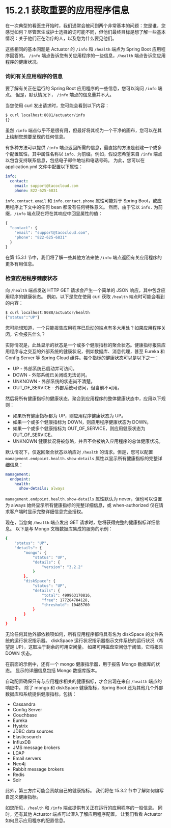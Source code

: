 # 15.2.1 获取重要的应用程序信息

在一次典型的看医生开始时，我们通常会被问到两个非常基本的问题：您是谁，您感觉如何？尽管医生或护士选择的词可能不同，但他们最终目标是想了解一些基本情况：关于他们正在治疗的人，以及您为什么要见他们。

这些相同的基本问题是 Actuator 的 `/info` 和 `/health` 端点为 Spring Boot 应用程序回答的。 `/info` 端点告诉您有关应用程序的一些信息，`/health` 端点告诉您应用程序的健康状况。

### 询问有关应用程序的信息

要了解有关正在运行的 Spring Boot 应用程序的一些信息，您可以询问 `/info` 端点。 但是，默认情况下， `/info` 端点的信息量并不大。

当您使用 curl 发出请求时，您可能会看到以下内容：

```bash
$ curl localhost:8081/actuator/info
{}
```

虽然 `/info` 端点似乎不是很有用，但最好将其视为一个干净的画布，您可以在其上绘制您想要呈现的任何信息。

有多种方法可以提供 `/info` 端点返回所需的信息，最直接的方法是创建一个或多个配置属性，其中属性名称以 `info.` 为前缀。例如，假设您希望来自 `/info` 端点以包含支持联系信息，包括电子邮件地址和电话号码。 为此，您可以在 application.yml 文件中配置以下属性：

```yaml
info:
  contact:
    email: support@tacocloud.com
    phone: 822-625-6831
```

`info.contact.email` 和 `info.contact.phone` 属性可能对于 Spring Boot，或应用程序上下文中的任何 bean 都没有任何特殊意义。 然而，由于它以 `info.` 为前缀，`/info` 端点现在将在其响应中回显属性的值：

```javascript
{
  "contact": {
    "email": "support@tacocloud.com",
    "phone": "822-625-6831"
  }
}
```

在第 15.3.1 节中，我们将了解一些其他方法来使 `/info` 端点返回有关应用程序的更多有用信息。

### 检查应用程序健康状态

向 `/health` 端点发送 HTTP GET 请求会产生一个简单的 JSON 响应，其中包含应用程序的健康状态。 例如，以下是您在使用 curl 获取 `/health` 端点时可能会看到的内容：

```bash
$ curl localhost:8080/actuator/health
{"status":"UP"}
```

您可能想知道，一个只能报告应用程序已启动的端点有多大用处？如果应用程序关闭，它会报告什么？

实际情况是，此处显示的状态是一个或多个健康指标的聚合状态。健康指标报告应用程序与之交互的外部系统的健康状况，例如数据库、消息代理，甚至 Eureka 和 Config Server 等 Spring Cloud 组件。每个指标的健康状态可以是以下之一：

* UP - 外部系统已启动并可访问。
* DOWN - 外部系统已关闭或无法访问。
* UNKNOWN - 外部系统的状态尚不清楚。
* OUT\_OF\_SERVICE - 外部系统可访问，但当前不可用。

然后将所有健康指标的健康状态，聚合到应用程序的整体健康状态中，应用以下规则：

* 如果所有健康指标都为 UP，则应用程序健康状态为 UP。
* 如果一个或多个健康指标为 DOWN，则应用程序健康状态为 DOWN。
* 如果一个或多个健康指标为 OUT\_OF\_SERVICE，则应用健康状态为 OUT\_OF\_SERVICE。
* UNKNOWN 健康状况将被忽略，并且不会被纳入应用程序的总体健康状况。

默认情况下，仅返回聚合状态以响应对 `/health` 的请求。但是，您可以配置 `management.endpoint.health.show-details` 属性以显示所有健康指标的完整详细信息：

```yaml
management:
  endpoint:
    health:
      show-details: always
```

`management.endpoint.health.show-details` 属性默认为 never，但也可以设置为 always 始终显示所有健康指标的完整详细信息，或 when-authorized 仅在请求客户端时显示完整详细信息完全授权。

现在，当您向 `/health` 端点发出 GET 请求时，您将获得完整的健康指标详细信息。 以下是与 Mongo 文档数据库集成的服务的示例：

```bash
{
    "status": "UP",
    "details": {
        "mongo": {
            "status": "UP",
            "details": {
                "version": "3.2.2"
            }
        },
        "diskSpace": {
            "status": "UP",
            "details": {
                "total": 499963170816,
                "free": 177284784128,
                "threshold": 10485760
            }
        }
    }
}
```

无论任何其他外部依赖项如何，所有应用程序都将具有名为 diskSpace 的文件系统的运行状况指示器。 diskSpace 运行状况指示器指示文件系统的运行状况（希望是 UP），这取决于剩余的可用空间量。 如果可用磁盘空间低于阈值，它将报告 DOWN 状态。

在前面的示例中，还有一个 mongo 健康指示器，用于报告 Mongo 数据库的状态。 显示的详细信息包括 Mongo 数据库版本。

自动配置确保只有与应用程序相关的健康指标，才会出现在来自 `/health` 端点的响应中。 除了 mongo 和 diskSpace 健康指标，Spring Boot 还为其他几个外部数据库和系统提供健康指标，包括：

* Cassandra
* Config Server
* Couchbase
* Eureka
* Hystrix
* JDBC data sources
* Elasticsearch
* InfluxDB
* JMS message brokers
* LDAP
* Email servers
* Neo4j
* Rabbit message brokers
* Redis
* Solr

此外，第三方库可能会贡献自己的健康指标。 我们将在 15.3.2 节中了解如何编写自定义健康指标。

如您所见，`/health` 和 `/info` 端点提供有关正在运行的应用程序的一般信息。 同时，还有其他 Actuator 端点可以深入了解应用程序配置。 让我们看看 Actuator 如何显示应用程序的配置信息。

